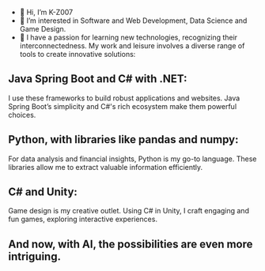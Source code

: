 - 👋 Hi, I’m K-Z007
- 👀 I’m interested in Software and Web Development, Data Science and Game Design.
- 🌱 I have a passion for learning new technologies, recognizing their interconnectedness. My work and leisure involves a diverse range of tools to create innovative solutions:
## Java Spring Boot and C# with .NET:
I use these frameworks to build robust applications and websites. Java Spring Boot’s simplicity and C#'s rich ecosystem make them powerful choices.
## Python, with libraries like pandas and numpy: 
For data analysis and financial insights, Python is my go-to language. These libraries allow me to extract valuable information efficiently.
## C# and Unity: 
Game design is my creative outlet. Using C# in Unity, I craft engaging and fun games, exploring interactive experiences.
## And now, with AI, the possibilities are even more intriguing.


<!---
K-Z007/K-Z007 is a ✨ special ✨ repository because its `README.md` (this file) appears on your GitHub profile.
You can click the Preview link to take a look at your changes.
--->
